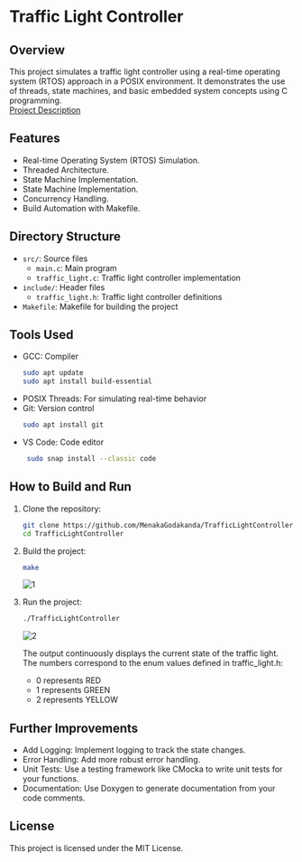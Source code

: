 # Traffic Light Controller

## Overview
This project simulates a traffic light controller using a real-time operating system (RTOS) approach in a POSIX environment. It demonstrates the use of threads, state machines, and basic embedded system concepts using C programming. <br>
<a href="https://github.com/MenakaGodakanda/TrafficLightController/blob/main/Project_Description.md">Project Description</a>

## Features
- Real-time Operating System (RTOS) Simulation.
- Threaded Architecture.
- State Machine Implementation.
- State Machine Implementation.
- Concurrency Handling.
- Build Automation with Makefile.

## Directory Structure
- `src/`: Source files
  - `main.c`: Main program
  - `traffic_light.c`: Traffic light controller implementation
- `include/`: Header files
  - `traffic_light.h`: Traffic light controller definitions
- `Makefile`: Makefile for building the project

## Tools Used
- GCC: Compiler
  ```sh
  sudo apt update
  sudo apt install build-essential
  ```
- POSIX Threads: For simulating real-time behavior
- Git: Version control
  ```sh
  sudo apt install git
  ```
- VS Code: Code editor
  ```sh
   sudo snap install --classic code
  ```

## How to Build and Run
1. Clone the repository:
    ```sh
    git clone https://github.com/MenakaGodakanda/TrafficLightController
    cd TrafficLightController
    ```
2. Build the project:
    ```sh
    make
    ```
    ![1](https://github.com/MenakaGodakanda/TrafficLightController/assets/156875412/45393b81-4ef3-43a1-9a7b-2a57270c42d8)

3. Run the project:
    ```sh
    ./TrafficLightController
    ```
    ![2](https://github.com/MenakaGodakanda/TrafficLightController/assets/156875412/b07e9ebb-880c-44aa-8fdb-4f6dd3cbc35d)

    The output continuously displays the current state of the traffic light. The numbers correspond to the enum values defined in traffic_light.h:
     - 0 represents RED
     - 1 represents GREEN
     - 2 represents YELLOW

## Further Improvements
- Add Logging: Implement logging to track the state changes.
- Error Handling: Add more robust error handling.
- Unit Tests: Use a testing framework like CMocka to write unit tests for your functions.
- Documentation: Use Doxygen to generate documentation from your code comments.

## License
This project is licensed under the MIT License.
